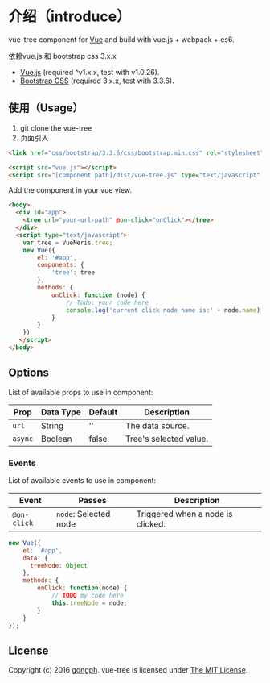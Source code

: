 # 介绍（introduce）
vue-tree component for [Vue](http://vuejs.org/) and build with vue.js + webpack + es6. 

依赖vue.js 和 bootstrap css 3.x.x
* [Vue.js](http://vuejs.org/) (required ^v1.x.x, test with v1.0.26).
* [Bootstrap CSS](http://getbootstrap.com/) (required 3.x.x, test with 3.3.6). 

## 使用（Usage）
1. git clone the vue-tree
2. 页面引入
```html
<link href="css/bootstrap/3.3.6/css/bootstrap.min.css" rel="stylesheet">

<script src="vue.js"></script>
<script src="[component path]/dist/vue-tree.js" type="text/javascript" charset="utf-8"></script>
```

Add the component in your vue view.

```html
<body>
  <div id="app">
    <tree url="your-url-path" @on-click="onClick"></tree>
  </div>
  <script type="text/javascript">
	var tree = VueNeris.tree;
	new Vue({
		el: '#app',
		components: {
			'tree': tree
		},
		methods: {
			onClick: function (node) {
				// Todo: your code here
				console.log('current click node name is:' + node.name);
			}
		}
	})
   </script>
</body>
```

## Options
List of available props to use in component:

Prop        | Data Type         | Default   | Description
----------- | ----------------- | --------- | -------------------------------
`url`       | String            | ''        | The data source.
`async`     | Boolean           | false     | Tree's selected value.

### Events
List of available events to use in component:

Event            | Passes                  | Description
---------------- | ----------------------- | -----------
`@on-click`      | `node`: Selected node   | Triggered when a node is clicked.

```javascript
new Vue({
    el: '#app',
    data: {
      treeNode: Object
    },
    methods: {
        onClick: function(node) {
            // TODO my code here
            this.treeNode = node;
        }
    }
});
```

## License
Copyright (c) 2016 [gongph](http://www.gongph.com/). vue-tree is licensed under [The MIT License](LICENSE).
